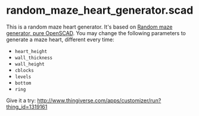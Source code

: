 # random_maze_heart_generator.scad

This is a random maze heart generator. It's based on [Random maze generator, pure OpenSCAD](https://www.thingiverse.com/thing:1185425). You may change the following parameters to generate a maze heart, different every time:

- `heart_height`
- `wall_thickness`
- `wall_height`
- `cblocks`
- `levels`
- `bottom`
- `ring`

Give it a try:
http://www.thingiverse.com/apps/customizer/run?thing_id=1319161
